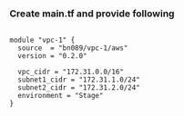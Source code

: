 ### Create main.tf and provide following 

```hcl 

module "vpc-1" {
  source  = "bn089/vpc-1/aws"
  version = "0.2.0"

  vpc_cidr = "172.31.0.0/16"
  subnet1_cidr = "172.31.1.0/24"
  subnet2_cidr = "172.31.2.0/24"
  environment = "Stage"
}
```
